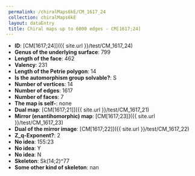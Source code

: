 ```yaml
--- 
 permalink: /chiralMaps6kE/CM_1617_24 
 collection: chiralMaps6kE
 layout: dataEntry
 title: Chiral maps up to 6000 edges - CM[1617;24]
---
```


- **ID**: [CM[1617;24]]({{ site.url }}/test/CM_1617_24)
- **Genus of the underlying surface**: 799
- **Length of the face**: 462
- **Valency**: 231
- **Length of the Petrie polygon**: 14
- **Is the automorphism group solvable?**: S
- **Number of vertices**: 14
- **Number of edges**: 1617
- **Number of faces**: 7
- **The map is self-**: none
- **Dual map**: [CM[1617;21]]({{ site.url }}/test/CM_1617_21)
- **Mirror (enantihomorphic) map**: [CM[1617;23]]({{ site.url }}/test/CM_1617_23)
- **Dual of the mirror image**: [CM[1617;22]]({{ site.url }}/test/CM_1617_22)
- **Z_q-Exponent?**: 2
- **No idea**:  155:23
- **No idea**: Y
- **No idea**: N
- **Skeleton**: Sk(14;2)^77
- **Some other kind of skeleton**: nan
